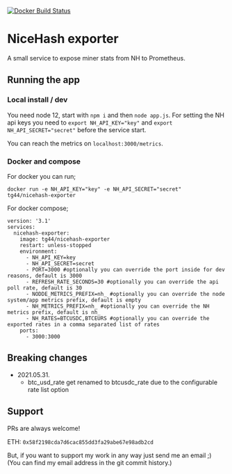 [![Docker Build Status](https://img.shields.io/docker/cloud/build/tg44/nicehash-exporter?style=flat-square)](https://hub.docker.com/r/tg44/nicehash-exporter)

# NiceHash exporter

A small service to expose miner stats from NH to Prometheus.

## Running the app

### Local install / dev
You need node 12, start with `npm i` and then `node app.js`.
For setting the NH api keys you need to `export NH_API_KEY="key"` and `export NH_API_SECRET="secret"` before the service start.

You can reach the metrics on `localhost:3000/metrics`.

### Docker and compose
For docker you can run;
```
docker run -e NH_API_KEY="key" -e NH_API_SECRET="secret" tg44/nicehash-exporter
```
For docker compose;
```
version: '3.1'
services:
  nicehash-exporter:
    image: tg44/nicehash-exporter
    restart: unless-stopped
    environment:
      - NH_API_KEY=key
      - NH_API_SECRET=secret
      - PORT=3000 #optionally you can override the port inside for dev reasons, default is 3000
      - REFRESH_RATE_SECONDS=30 #optionally you can override the api poll rate, default is 30
      - NODDE_METRICS_PREFIX=nh_ #optionally you can override the node system/app metrics prefix, default is empty
      - NH_METRICS_PREFIX=nh_ #optionally you can override the NH metrics prefix, default is nh_
      - NH_RATES=BTCUSDC,BTCEURS #optionally you can override the exported rates in a comma separated list of rates
    ports:
      - 3000:3000
```

## Breaking changes
 - 2021.05.31.
   - btc_usd_rate get renamed to btcusdc_rate due to the configurable rate list option

## Support

PRs are always welcome!

ETH: `0x58f2198cda7d6cac855dd3fa29abe67e98adb2cd`

But, if you want to support my work in any way just send me an email ;) (You can find my email address in the git commit history.)

